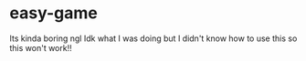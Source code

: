 # easy-game
Its kinda boring ngl
Idk what I was doing but I didn't know how to use this so this won't work!!
